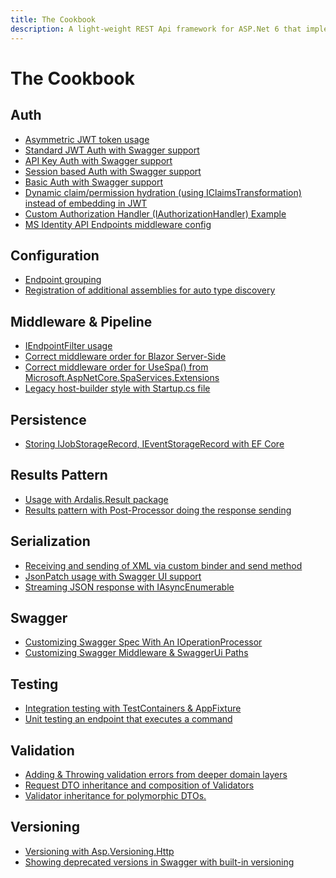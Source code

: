 ```yaml
---
title: The Cookbook
description: A light-weight REST Api framework for ASP.Net 6 that implements REPR (Request-Endpoint-Response) Pattern.
---
```


# The Cookbook

<div id="cookbook">

## Auth

- [Asymmetric JWT token usage](https://gist.github.com/dj-nitehawk/27550c40475ea528f5c187050fca9fba)
- [Standard JWT Auth with Swagger support](https://gist.github.com/dj-nitehawk/3155971da1d2c9553ae6bcb00dfa6f4c)
- [API Key Auth with Swagger support](https://gist.github.com/dj-nitehawk/4efe5ef70f813aec2c55fff3bbb833c0)
- [Session based Auth with Swagger support](https://gist.github.com/dj-nitehawk/ef60db792a56afc23537238e79257d13)
- [Basic Auth with Swagger support](https://gist.github.com/dj-nitehawk/ef1adfb23f248d936da6fea0ba025f09)
- [Dynamic claim/permission hydration (using IClaimsTransformation) instead of embedding in JWT](https://gist.github.com/dj-nitehawk/220363f14e649a2cb850d61f9bd793b5)
- [Custom Authorization Handler (IAuthorizationHandler) Example](https://gist.github.com/dj-nitehawk/d2f585747c0711f92ab7c7923f670e29)
- [MS Identity API Endpoints middleware config](https://gist.github.com/dj-nitehawk/83a2a863a12f84e65fc4d565657c8673)

## Configuration

- [Endpoint grouping](https://gist.github.com/dj-nitehawk/5b3e73818f630c2fe90d9f4674847452)
- [Registration of additional assemblies for auto type discovery](https://gist.github.com/dj-nitehawk/b3615fad393beabefe929e3f81af6822)

## Middleware & Pipeline

- [IEndpointFilter usage](https://gist.github.com/dj-nitehawk/3edcd59ce03230b98369e2f2259bc5d3)
- [Correct middleware order for Blazor Server-Side](https://gist.github.com/dj-nitehawk/171a4228be267ca9312e1ae882ee6d5b)
- [Correct middleware order for UseSpa() from Microsoft.AspNetCore.SpaServices.Extensions](https://gist.github.com/dj-nitehawk/bb78ba5dc07c1e20538c046ad7e154c2)
- [Legacy host-builder style with Startup.cs file](https://gist.github.com/dj-nitehawk/5d5d325e23c4be43aeccbcb0066a72b4)

## Persistence

- [Storing IJobStorageRecord, IEventStorageRecord with EF Core](https://gist.github.com/dj-nitehawk/02420788fb0a72c4be4752be8bd4c40b)

## Results Pattern

- [Usage with Ardalis.Result package](https://gist.github.com/dj-nitehawk/c209274f6bfcc7436d8f463f8ace554a)
- [Results pattern with Post-Processor doing the response sending](https://gist.github.com/dj-nitehawk/6e23842dcb7640b165fd80ba57967540)

## Serialization

- [Receiving and sending of XML via custom binder and send method](https://gist.github.com/dj-nitehawk/c66990afc31ed9ad5063402fa295116a)
- [JsonPatch usage with Swagger UI support](https://gist.github.com/dj-nitehawk/842bb52479452fe185f58e3885724cac)
- [Streaming JSON response with IAsyncEnumerable](https://gist.github.com/dj-nitehawk/8d340c79757d73f2cdb534edf7276cf5)

## Swagger

- [Customizing Swagger Spec With An IOperationProcessor](https://gist.github.com/dj-nitehawk/d172140b1f7d576e632a0d15e9682f54)
- [Customizing Swagger Middleware & SwaggerUi Paths](https://gist.github.com/dj-nitehawk/ba223a3dd415407a3e664a4a2b61dbc7)

## Testing

- [Integration testing with TestContainers & AppFixture](https://gist.github.com/dj-nitehawk/04a78cea10f2239eb81c958c52ec84e0)
- [Unit testing an endpoint that executes a command](https://gist.github.com/dj-nitehawk/f0c5c95c57ac1f1d15c936e9d87734b0)

## Validation

- [Adding & Throwing validation errors from deeper domain layers](https://gist.github.com/dj-nitehawk/a3e673479c8f3fb3660cb837f9032031)
- [Request DTO inheritance and composition of Validators](https://gist.github.com/dj-nitehawk/f2ba959b92d16cba8265e7c9b9ea957b)
- [Validator inheritance for polymorphic DTOs.](https://gist.github.com/dj-nitehawk/d5e5b64f8fdc7ce90656305c6a40174e)

## Versioning

- [Versioning with Asp.Versioning.Http](https://gist.github.com/dj-nitehawk/fbefbcb6273d372e5e5913accb18ab76)
- [Showing deprecated versions in Swagger with built-in versioning](https://gist.github.com/dj-nitehawk/c32e7f887389460c661b955d233b650d)

[//]: # (this is a comment)

</div>